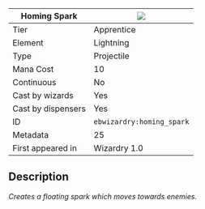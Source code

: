 | Homing Spark |![](https://github.com/Electroblob77/Wizardry/blob/1.12.2/src/main/resources/assets/ebwizardry/textures/spells/ebwizardry:homing_spark.png)|
|---|---|
| Tier | Apprentice |
| Element | Lightning |
| Type | Projectile |
| Mana Cost | 10 |
| Continuous | No |
| Cast by wizards | Yes |
| Cast by dispensers | Yes |
| ID | `ebwizardry:homing_spark` |
| Metadata | 25 |
| First appeared in | Wizardry 1.0 |
## Description
_Creates a floating spark which moves towards enemies._